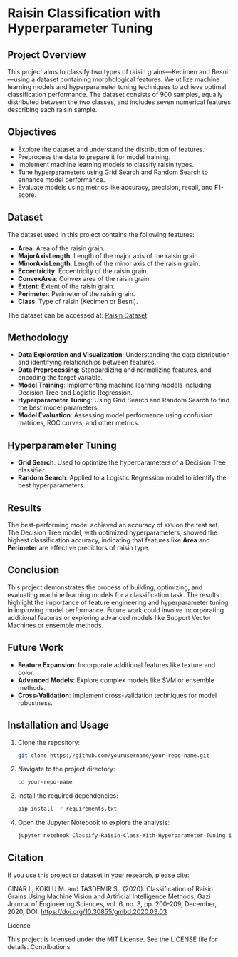 # Raisin Classification with Hyperparameter Tuning

## Project Overview

This project aims to classify two types of raisin grains—Kecimen and Besni—using a dataset containing morphological features. We utilize machine learning models and hyperparameter tuning techniques to achieve optimal classification performance. The dataset consists of 900 samples, equally distributed between the two classes, and includes seven numerical features describing each raisin sample.

## Objectives

- Explore the dataset and understand the distribution of features.
- Preprocess the data to prepare it for model training.
- Implement machine learning models to classify raisin types.
- Tune hyperparameters using Grid Search and Random Search to enhance model performance.
- Evaluate models using metrics like accuracy, precision, recall, and F1-score.

## Dataset

The dataset used in this project contains the following features:

- **Area**: Area of the raisin grain.
- **MajorAxisLength**: Length of the major axis of the raisin grain.
- **MinorAxisLength**: Length of the minor axis of the raisin grain.
- **Eccentricity**: Eccentricity of the raisin grain.
- **ConvexArea**: Convex area of the raisin grain.
- **Extent**: Extent of the raisin grain.
- **Perimeter**: Perimeter of the raisin grain.
- **Class**: Type of raisin (Kecimen or Besni).

The dataset can be accessed at: [Raisin Dataset](https://www.muratkoklu.com/datasets/)

## Methodology

- **Data Exploration and Visualization**: Understanding the data distribution and identifying relationships between features.
- **Data Preprocessing**: Standardizing and normalizing features, and encoding the target variable.
- **Model Training**: Implementing machine learning models including Decision Tree and Logistic Regression.
- **Hyperparameter Tuning**: Using Grid Search and Random Search to find the best model parameters.
- **Model Evaluation**: Assessing model performance using confusion matrices, ROC curves, and other metrics.

## Hyperparameter Tuning

- **Grid Search**: Used to optimize the hyperparameters of a Decision Tree classifier.
- **Random Search**: Applied to a Logistic Regression model to identify the best hyperparameters.

## Results

The best-performing model achieved an accuracy of `XX%` on the test set. The Decision Tree model, with optimized hyperparameters, showed the highest classification accuracy, indicating that features like **Area** and **Perimeter** are effective predictors of raisin type.

## Conclusion

This project demonstrates the process of building, optimizing, and evaluating machine learning models for a classification task. The results highlight the importance of feature engineering and hyperparameter tuning in improving model performance. Future work could involve incorporating additional features or exploring advanced models like Support Vector Machines or ensemble methods.

## Future Work

- **Feature Expansion**: Incorporate additional features like texture and color.
- **Advanced Models**: Explore complex models like SVM or ensemble methods.
- **Cross-Validation**: Implement cross-validation techniques for model robustness.

## Installation and Usage

1. Clone the repository:
    ```bash
    git clone https://github.com/yourusername/your-repo-name.git
    ```

2. Navigate to the project directory:
    ```bash
    cd your-repo-name
    ```

3. Install the required dependencies:
    ```bash
    pip install -r requirements.txt
    ```

4. Open the Jupyter Notebook to explore the analysis:
    ```bash
    jupyter notebook Classify-Raisin-Class-With-Hyperparameter-Tuning.ipynb
    ```

## Citation

If you use this project or dataset in your research, please cite:

CINAR I., KOKLU M. and TASDEMIR S., (2020). Classification of Raisin Grains Using Machine Vision and Artificial Intelligence Methods, Gazi Journal of Engineering Sciences, vol. 6, no. 3, pp. 200-209, December, 2020, DOI: https://doi.org/10.30855/gmbd.2020.03.03

License

This project is licensed under the MIT License. See the LICENSE file for details.
Contributions
